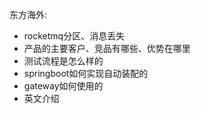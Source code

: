 东方海外:

- rocketmq分区、消息丢失
- 产品的主要客户、竞品有哪些、优势在哪里
- 测试流程是怎么样的
- springboot如何实现自动装配的
- gateway如何使用的
- 英文介绍